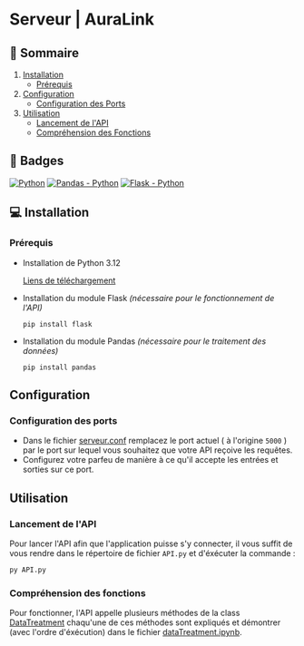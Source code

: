 # Serveur | AuraLink

## 📌 Sommaire
1. [Installation](#💻-projet)
    * [Prérequis](#présentation)
2. [Configuration]()
    * [Configuration des Ports]()
3. [Utilisation]()
    * [Lancement de l'API]()
    * [Compréhension des Fonctions]()

## 🎯 Badges
[![Python](https://img.shields.io/badge/Langage-Python3.12-blue.svg)](https://www.syscom-prorep.com/application-technologie/ble)
[![Pandas - Python](https://img.shields.io/badge/Donnée-Pandas-red.svg)](https://visualstudio.microsoft.com/fr/xamarin/)
[![Flask - Python](https://img.shields.io/badge/API-Flask-red.svg)](https://learn.microsoft.com/fr-fr/dotnet/csharp/)


## 💻 Installation

### Prérequis

* Installation de Python 3.12

    [Liens de téléchargement]()

* Installation du module Flask *(nécessaire pour le fonctionnement de l'API)*

    ```pip install flask ```

* Installation du module Pandas *(nécessaire pour le traitement des données)*
    
    ```pip install pandas```

## Configuration

### Configuration des ports

* Dans le fichier [serveur.conf]() remplacez le port actuel ( à l'origine ```5000``` ) par le port sur lequel vous souhaitez que votre API reçoive les requêtes.
* Configurez votre parfeu de manière à ce qu'il accepte les entrées et sorties sur ce port.

## Utilisation

### Lancement de l'API

Pour lancer l'API afin que l'application puisse s'y connecter, il vous suffit de vous rendre dans le répertoire de fichier ```API.py``` et d'éxécuter la commande :

```bash
py API.py
```

### Compréhension des fonctions

Pour fonctionner, l'API appelle plusieurs méthodes de la class [DataTreatment](./data.py) chaqu'une de ces méthodes sont expliqués et démontrer (avec l'ordre d'éxécution) dans le fichier [dataTreatment.ipynb](./dataTreatment.ipynb).